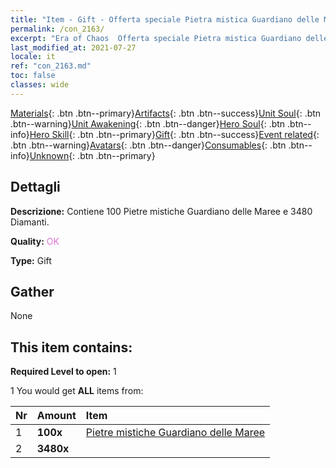 ```yaml
---
title: "Item - Gift - Offerta speciale Pietra mistica Guardiano delle Maree C"
permalink: /con_2163/
excerpt: "Era of Chaos  Offerta speciale Pietra mistica Guardiano delle Maree C"
last_modified_at: 2021-07-27
locale: it
ref: "con_2163.md"
toc: false
classes: wide
---
```

 [Materials](/ItemsIT/){: .btn .btn--primary}[Artifacts](/ItemsIT/Artifacts/){: .btn .btn--success}[Unit Soul](/ItemsIT/UnitSoul/){: .btn .btn--warning}[Unit Awakening](/ItemsIT/UnitAwakening/){: .btn .btn--danger}[Hero Soul](/ItemsIT/HeroSoul/){: .btn .btn--info}[Hero Skill](/ItemsIT/HeroSkill/){: .btn .btn--primary}[Gift](/ItemsIT/Gift/){: .btn .btn--success}[Event related](/ItemsIT/Events/){: .btn .btn--warning}[Avatars](/ItemsIT/Avatars/){: .btn .btn--danger}[Consumables](/ItemsIT/Consumables/){: .btn .btn--info}[Unknown](/ItemsIT/Unknown/){: .btn .btn--primary}

## Dettagli
 **Descrizione:** Contiene 100 Pietre mistiche Guardiano delle Maree e 3480 Diamanti.

 **Quality:** <span style="color: #DA70D6">OK</span>

 **Type:** Gift

## Gather

  None

## This item contains:

 **Required Level to open:** 1

 1 You would get **ALL** items  from:

  | Nr | Amount |     Item    |
  |:---|:-------|:------------|
  | 1 |  **100x** | [Pietre mistiche Guardiano delle Maree](/ItemsIT/unt_352/) |  | 
  | 2 |  **3480x** | <i class="fas fa-gem"/> |  | 

